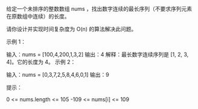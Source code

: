 给定一个未排序的整数数组 nums ，找出数字连续的最长序列（不要求序列元素在原数组中连续）的长度。

请你设计并实现时间复杂度为 O(n) 的算法解决此问题。

示例 1：

输入：nums = [100,4,200,1,3,2]
输出：4
解释：最长数字连续序列是 [1, 2, 3, 4]。它的长度为 4。
示例 2：

输入：nums = [0,3,7,2,5,8,4,6,0,1]
输出：9

提示：

0 <= nums.length <= 105
-109 <= nums[i] <= 109

